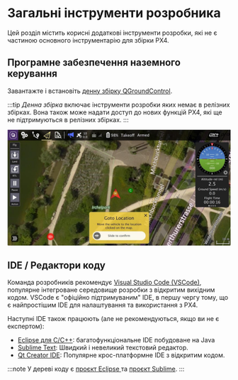 # Загальні інструменти розробника

Цей розділ містить корисні додаткові інструменти розробки, які не є частиною основного інструментарію для збірки PX4.

## Програмне забезпечення наземного керування

Завантажте і встановіть [денну збірку QGroundControl](https://docs.qgroundcontrol.com/master/en/qgc-user-guide/releases/daily_builds.html).

:::tip
_Денна збірка_ включає інструменти розробки яких немає в релізних збірках. Вона також може надати доступ до нових функцій PX4, які ще не підтримуються в релізних збірках.
:::

![QGroundControl](../../assets/toolchain/qgc_goto.jpg)

## IDE / Редактори коду

Команда розробників рекомендує [Visual Studio Code (VSCode)](../dev_setup/vscode.md), популярне інтегроване середовище розробки з відкритим вихідним кодом. VSCode є "офіційно підтримуваним" IDE, в першу чергу тому, що є найпростішим IDE для налаштування та використання з PX4.

Наступні IDE також працюють (але не рекомендуються, якщо ви не є експертом):

- [Eclipse для C/C++](https://www.eclipse.org/downloads/eclipse-packages/): багатофункціональне IDE побудоване на Java
- [Sublime Text](https://www.sublimetext.com): Швидкий і невеликий текстовий редактор.
- [Qt Creator IDE](../dev_setup/qtcreator.md): Популярне крос-платформне IDE з відкритим кодом.

:::note
У дереві коду є [проєкт Eclipse ](https://github.com/PX4/PX4-Autopilot/blob/main/eclipse.project) та [проєкт Sublime](https://github.com/PX4/PX4-Autopilot/blob/main/Firmware.sublime-project).
:::
